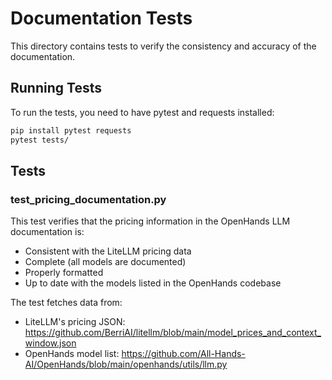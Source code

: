 # Documentation Tests

This directory contains tests to verify the consistency and accuracy of the documentation.

## Running Tests

To run the tests, you need to have pytest and requests installed:

```bash
pip install pytest requests
pytest tests/
```

## Tests

### test_pricing_documentation.py

This test verifies that the pricing information in the OpenHands LLM documentation is:
- Consistent with the LiteLLM pricing data
- Complete (all models are documented)
- Properly formatted
- Up to date with the models listed in the OpenHands codebase

The test fetches data from:
- LiteLLM's pricing JSON: https://github.com/BerriAI/litellm/blob/main/model_prices_and_context_window.json
- OpenHands model list: https://github.com/All-Hands-AI/OpenHands/blob/main/openhands/utils/llm.py
